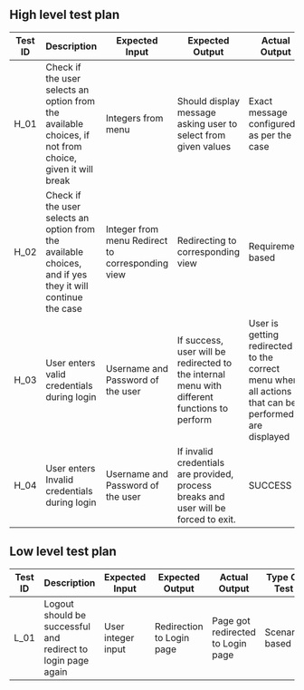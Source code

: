 
## High level test plan
| Test ID	| Description|	Expected Input|	Expected Output|	Actual Output|	Type Of Test|
|-----| ---------------| -----------| -----------| -------------| ----------|
| H_01|	Check if the user selects an option from the available choices, if not from choice, given it will break|	Integers from menu|	Should display message asking user to select from given values|	Exact message configured as per the case|	Requirement based|
| H_02|	Check if the user selects an option from the available choices, and if yes they it will continue the case|	Integer from menu	Redirect to corresponding view|	Redirecting to corresponding view	|Requirement based|
|H_03|	User enters valid credentials during login|	Username and Password of the user|	If success, user will be redirected to the internal menu with different functions to perform|	User is getting redirected to the correct menu where all actions that can be performed are displayed|	Technical|
|H_04|	User enters Invalid credentials during login|	Username and Password of the user|	If invalid credentials are provided, process breaks and user will be forced to exit.|	SUCCESS	|Technical|
## Low level test plan
|Test ID|	Description|	Expected Input|	Expected Output|	Actual Output|	Type Of Test|
|---------| ------------| ----------| ------------| ------------| ------------|
| L_01|	Logout should be successful and redirect to login page again|	User integer input|	Redirection to Login page|	Page got redirected to Login page|	Scenario based|


